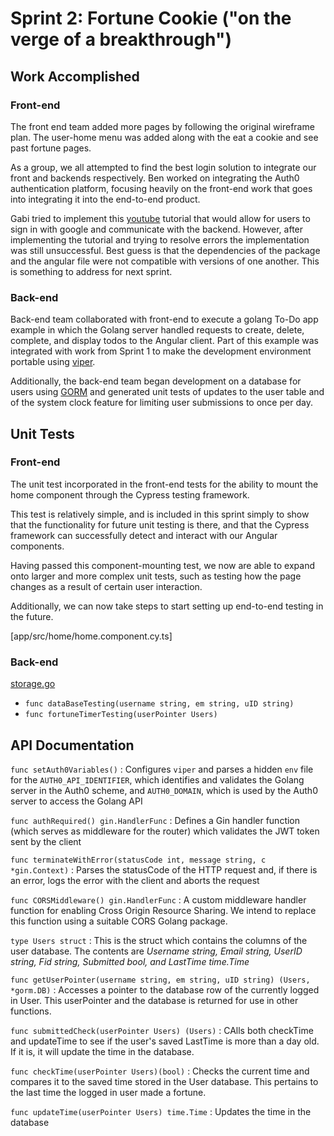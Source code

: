 # Sprint 2: Fortune Cookie ("on the verge of a breakthrough")

## Work Accomplished
### Front-end
The front end team added more pages by following the original wireframe plan. The user-home menu was added along with the eat a cookie and see past fortune pages. 

As a group, we all attempted to find the best login solution to integrate our front and backends respectively. Ben worked []() on integrating the Auth0 authentication platform, focusing heavily on the front-end work that goes into integrating it into the end-to-end product.

Gabi tried to implement this [youtube](https://www.youtube.com/watch?v=1hMvJsSDnvU) tutorial that would allow for users to sign in with google and communicate with the backend. However, after implementing the tutorial and trying to resolve errors the implementation was still unsuccessful. Best guess is that the dependencies of the package and the angular file were not compatible with versions of one another. This is something to address for next sprint.
### Back-end
Back-end team collaborated with front-end to execute a golang To-Do app example in which the Golang server handled requests to create, delete, complete, and display todos to the Angular client. Part of this example was integrated with work from Sprint 1 to make the development environment portable using [viper](https://github.com/spf13/viper).

Additionally, the back-end team began development on a database for users using [GORM](https://gorm.io/docs/index.html) and generated unit tests of updates to the user table and of the system clock feature for limiting user submissions to once per day.
## Unit Tests
### Front-end
The unit test incorporated in the front-end tests for the ability to mount the home component through the Cypress testing framework.

This test is relatively simple, and is included in this sprint simply to show that the functionality for future unit testing is there, and that the Cypress framework can successfully detect and interact with our Angular components.

Having passed this component-mounting test, we now are able to expand onto larger and more complex unit tests, such as testing how the page changes as a result of certain user interaction.

Additionally, we can now take steps to start setting up end-to-end testing in the future.

[app/src/home/home.component.cy.ts]

### Back-end
[storage.go](https://github.com/mazohu/fortune-cookie/blob/alexia-5/storage.go)
- `func dataBaseTesting(username string, em string, uID string)`
- `func fortuneTimerTesting(userPointer Users)`
## API Documentation
`func setAuth0Variables()`
: Configures `viper` and parses a hidden `env` file for the `AUTH0_API_IDENTIFIER`, which identifies and validates the Golang server in the Auth0 scheme, and `AUTH0_DOMAIN`, which is used by the Auth0 server to access the Golang API

`func authRequired() gin.HandlerFunc`
: Defines a Gin handler function (which serves as middleware for the router) which validates the JWT token sent by the client

`func terminateWithError(statusCode int, message string, c *gin.Context)`
: Parses the statusCode of the HTTP request and, if there is an error, logs the error with the client and aborts the request

`func CORSMiddleware() gin.HandlerFunc`
: A custom middleware handler function for enabling Cross Origin Resource Sharing. We intend to replace this function using a suitable CORS Golang package.

`type Users struct`
: This is the struct which contains the columns of the user database. The contents are *Username  string, Email string, UserID string, Fid string, Submitted bool, and LastTime time.Time*

`func getUserPointer(username string, em string, uID string) (Users, *gorm.DB)`
: Accesses a pointer to the database row of the currently logged in User. This userPointer and the database is returned for use in other functions. 

`func submittedCheck(userPointer Users) (Users)`
: CAlls both checkTime and updateTime to see if the user's saved LastTime is more than a day old. If it is, it will update the time in the database. 

`func checkTime(userPointer Users)(bool)`
: Checks the current time and compares it to the saved time stored in the User database. This pertains to the last time the logged in user made a fortune. 

`func updateTime(userPointer Users) time.Time`
: Updates the time in the database
